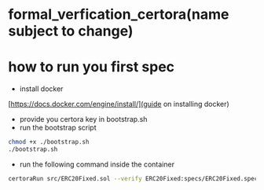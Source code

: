 # formal_verfication_certora(name subject to change)

# how to run you first spec

- install docker

[https://docs.docker.com/engine/install/](guide on installing docker)

- provide you certora key in bootstrap.sh
- run the bootstrap script
```bash
chmod +x ./bootstrap.sh
./bootstrap.sh
```
- run the following command inside the container
```bash
certoraRun src/ERC20Fixed.sol --verify ERC20Fixed:specs/ERC20Fixed.spec
```

